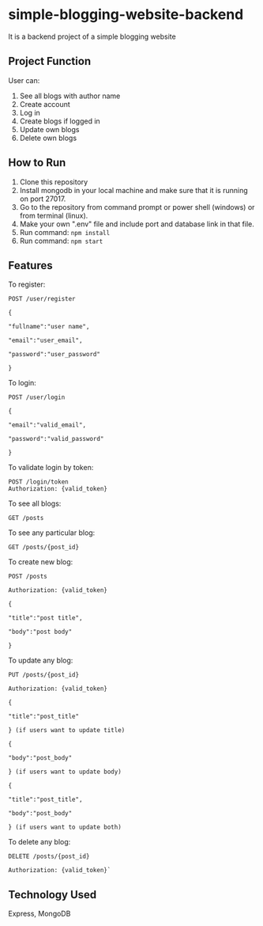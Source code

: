 # simple-blogging-website-backend

It is a backend project of a simple blogging website

## Project Function
User can:
1. See all blogs with author name
2. Create account
3. Log in
4. Create blogs if logged in
5. Update own blogs
6. Delete own blogs

## How to Run
1. Clone this repository
2. Install mongodb in your local machine and make sure that it is running on port 27017.
3. Go to the repository from command prompt or power shell (windows) or from terminal (linux).
4. Make your own ".env" file and include port and database link in that file.
5. Run command: `npm install`
6. Run command: `npm start`

## Features
To register: 

    POST /user/register 

    {

    "fullname":"user name", 

    "email":"user_email", 

    "password":"user_password"

    }

To login: 

    POST /user/login

    {

    "email":"valid_email",

    "password":"valid_password"

    }

To validate login by token: 

    POST /login/token
    Authorization: {valid_token}

To see all blogs: 

    GET /posts

To see any particular blog: 
    
    GET /posts/{post_id}

To create new blog: 

    POST /posts

    Authorization: {valid_token}

    {

    "title":"post title", 

    "body":"post body"

    }

To update any blog: 
  
    PUT /posts/{post_id}

    Authorization: {valid_token}

    {

    "title":"post_title"

    } (if users want to update title)

    {

    "body":"post_body"

    } (if users want to update body)

    {

    "title":"post_title",

    "body":"post_body"

    } (if users want to update both)
   
To delete any blog: 

    DELETE /posts/{post_id}

    Authorization: {valid_token}`
  
## Technology Used
Express, MongoDB 
